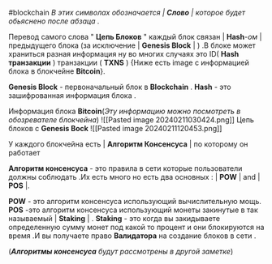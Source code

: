 #blockchain 
_В этих символах обозначается | **Слово** | которое будет обьяснено после абзаца ._

Перевод самого слова " **Цепь Блоков** " каждый блок связан | **Hash**-_ом_ | предыдущего блока (за исключение | **Genesis Block** | ) .В блоке может храниться разная информация ну во многих случаях это ID( **Hash транзакции** ) транзакции ( **TXNS** ) {Ниже есть image с информацией блока в блокчейне **Bitcoin**}.


**Genesis Block** - первоначальный блок в **Blockchain** .
**Hash** - это зашифрованная информация блока .


Информация блока **Bitcoin**(_Эту информацию можно посмотреть в обозревателе блокчейна_)
![[Pasted image 20240211030424.png]]
Цепь блоков с **Genesis Bock**
![[Pasted image 20240211120453.png]]

У каждого блокчейна есть | **Алгоритм Консенсуса** | по которому он работает 

**Алгоритм консенсуса** - это правила в сети которые пользователи должны соблюдать .Их есть много но есть два основных : | **POW** | and | **POS** |.

**POW** - это алгоритм консенсуса использующий вычислительную мощь.
**POS** -это алгоритм консенсуса использующий монеты закинутые в так называемый | **Staking** | .
**Staking** - это когда вы закидываете определенную сумму монет под какой то процент и они блокируются на время .И вы получаете право **Валидатора** на создание блоков в сети .

(_**Алгоритмы консенсуса** будут рассмотрены в другой заметке_)

